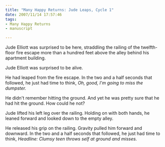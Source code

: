 ```yaml
--- 
title: "Many Happy Returns: Jude Leaps, Cycle 1"
date: 2007/11/14 17:57:46
tags: 
- Many Happy Returns
- manuscript

---
```


Jude Elliott was surprised to be here, straddling the railing of the twelfth-floor fire escape more than a hundred feet above the alley behind his apartment building.

Jude Elliott was surprised to be alive.

He had leaped from the fire escape.  In the two and a half seconds that followed, he just had time to think, <em>Oh, good, I'm going to miss the dumpster.</em>

He didn't remember hitting the ground.  And yet he was pretty sure that he had hit the ground.  How could he not?

Jude lifted his left leg over the railing.  Holding on with both hands, he leaned forward and looked down to the empty alley.

He released his grip on the railing.  Gravity pulled him forward and downward.  In the two and a half seconds that followed, he just had time to think, <em>Headline:</em> <em>Clumsy teen throws self at ground and misses.</em>
